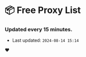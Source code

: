 # :package: Free Proxy List
### Updated every 15 minutes.

- Last updated: `2024-08-14 15:14`

:heart:
